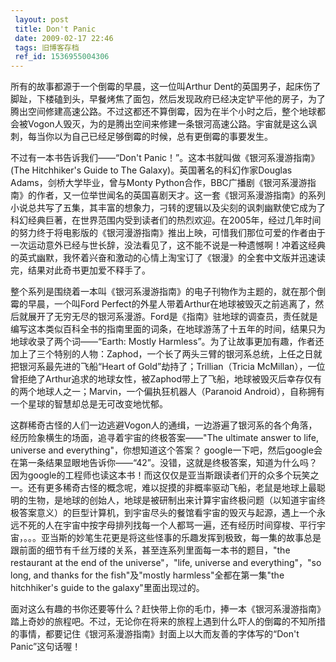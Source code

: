```yaml
---
 layout: post
 title: Don't Panic
 date: 2009-02-17 22:46
 tags: 旧博客存档
 ref_id: 1536955004306
---
```

所有的故事都源于一个倒霉的早晨，这一位叫Arthur
Dent的英国男子，起床伤了脚趾，下楼磕到头，早餐烤焦了面包，然后发现政府已经决定铲平他的房子，为了腾出空间修建高速公路。不过这都还不算倒霉，因为在半个小时之后，整个地球都会被Vogon人毁灭，为的是腾出空间来修建一条银河高速公路。宇宙就是这么讽刺，每当你以为自己已经足够倒霉的时候，总有更倒霉的事要发生。

不过有一本书告诉我们——“Don't Panic！”。这本书就叫做《银河系漫游指南》(The Hitchhiker's Guide to The
Galaxy)。英国著名的科幻作家Douglas Adams，剑桥大学毕业，曾与Monty
Python合作，BBC广播剧《银河系漫游指南》的作者，又一位举世闻名的英国喜剧天才。这一套《银河系漫游指南》的系列小说总共写了五集，其丰富的想象力，刁转的逻辑以及尖刻的讽刺幽默使它成为了科幻经典巨著，在世界范围内受到读者们的热烈欢迎。在2005年，经过几年时间的努力终于将电影版的《银河漫游指南》推出上映，可惜我们那位可爱的作者由于一次运动意外已经与世长辞，没法看见了，这不能不说是一种遗憾啊！冲着这经典的英式幽默，我怀着兴奋和激动的心情上淘宝订了《银漫》的全套中文版并迅速读完，结果对此奇书更加爱不释手了。

整个系列是围绕着一本叫《银河系漫游指南》的电子刊物作为主题的，就在那个倒霉的早晨，一个叫Ford
Perfect的外星人带着Arthur在地球被毁灭之前逃离了，然后就展开了无穷无尽的银河系漫游。Ford是《指南》驻地球的调查员，责任就是编写这本类似百科全书的指南里面的词条，在地球游荡了十五年的时间，结果只为地球收录了两个词——“Earth:
Mostly
Harmless”。为了让故事更加有趣，作者还加上了三个特别的人物：Zaphod，一个长了两头三臂的银河系总统，上任之日就把银河系最先进的飞船“Heart
of Gold”劫持了；Trillian（Tricia
McMillan），一位曾拒绝了Arthur追求的地球女性，被Zaphod带上了飞船，地球被毁灭后幸存仅有的两个地球人之一；Marvin，一个偏执狂机器人（Paranoid
Android），自称拥有一个星球的智慧却总是无可改变地忧郁。

这群稀奇古怪的人们一边逃避Vogon人的通缉，一边游遍了银河系的各个角落，经历险象横生的场面，追寻着宇宙的终极答案——"The ultimate
answer to life, universe and everything"，你想知道这个答案？
google一下吧，然后google会在第一条结果显眼地告诉你——“42”。没错，这就是终极答案，知道为什么吗？因为google的工程师也读这本书！而这仅仅是亚当斯跟读者们开的众多个玩笑之一。还有更多稀奇古怪的概念呢，难以捉摸的非概率驱动飞船，老鼠是地球上最聪明的生物，是地球的创始人，地球是被研制出来计算宇宙终极问题（以知道宇宙终极答案意义）的巨型计算机，到宇宙尽头的餐馆看宇宙的毁灭与起源，遇上一个永远不死的人在宇宙中按字母排列找每一个人都骂一遍，还有经历时间穿梭、平行宇宙，。。。亚当斯的妙笔生花更是将这些怪事的乐趣发挥到极致，每一集的故事总是跟前面的细节有千丝万缕的关系，甚至连系列里面每一本书的题目，"the
restaurant at the end of the universe"，"life, universe and everything"，"so
long, and thanks for the fish"及"mostly harmless"全都在第一集"the hitchhiker's guide
to the galaxy"里面出现过的。

面对这么有趣的书你还要等什么？赶快带上你的毛巾，捧一本《银河系漫游指南》踏上奇妙的旅程吧。不过，无论你在将来的旅程上遇到什么吓人的倒霉的不知所措的事情，都要记住《银河系漫游指南》封面上以大而友善的字体写的“Don't
Panic”这句话喔！

